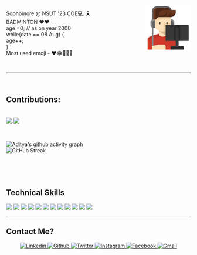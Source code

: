 <!-- # Welcome 😎 -->
<!-- <div>
  <span style="align:center"><img width ="50%" src = "https://github.com/weirdrag08/weirdrag08/blob/main/HelloWorld!.gif" alt= "Welcome"/></span>
  <span style="display: inline; float:left; "><p> Sophomore @ NSUT '23 COE💻. 🎗️ <br>
BADMINTON ♥️❤️ <br>
age =0; // as on year 2000 <br>
while(date == 08 Aug) { <br>
age++; <br>
} <br>
Most used emoji - ❤️😂✌🏻💙</p></span>
</div> -->
<img align="right" src= "https://github.com/weirdrag08/weirdrag08/blob/main/gamer.svg" width="25%">
<p align= "left">
    Sophomore @ NSUT '23 COE💻. 🎗️ <br>
    BADMINTON ♥️❤️ <br>
    age =0; // as on year 2000 <br>
    while(date == 08 Aug) { <br>
    age++; <br>
    } <br>
    Most used emoji - ❤️😂✌🏻💙
</p>

<!--
<img width ="60%" src = "https://github.com/weirdrag08/weirdrag08/blob/main/animated-welcome-image-0112.gif" alt= "Welcome"/>
**weirdrag08/weirdrag08** is a ✨ _special_ ✨ repository because its `README.md` (this file) appears on your GitHub profile.

Here are some ideas to get you started:

- 🔭 I’m currently working on ...
- 🌱 I’m currently learning ...
- 👯 I’m looking to collaborate on ...
- 🤔 I’m looking for help with ...
- 💬 Ask me about ...
- 📫 How to reach me: ...
- 😄 Pronouns: ...
- ⚡ Fun fact: ...
-->

<br>
<hr>
<br>
<h2>Contributions:</h2>

<br>
<a href="https://github-readme-stats.vercel.app/api?username=weirdrag08&show_icons=true&theme=merko">
  <img align="center" src="https://github-readme-stats.vercel.app/api?username=weirdrag08&show_icons=true&theme=merko" />
</a>
<a href="https://github-readme-stats.vercel.app/api/top-langs/?username=weirdrag08&langs_count=10&theme=merko">
  <img align="center" src="https://github-readme-stats.vercel.app/api/top-langs/?username=weirdrag08&langs_count=10&theme=merko" />
</a>

<br>
<br>
<br>


![Aditya's github activity graph](https://activity-graph.herokuapp.com/graph?username=weirdrag08&theme=react-dark)
<br>
![GitHub Streak](https://github-readme-streak-stats.herokuapp.com/?user=weirdrag08&theme=vision-friendly-dark)

<br>
<br>
<br>
<h2>Technical Skills</h2>

<code><img src="https://img.icons8.com/color/48/000000/c-plus-plus-logo.png"/></code>
<code><img src="https://img.icons8.com/color/48/fa314a/c-programming.png"/></code>
<code><img src="https://img.icons8.com/color/48/fa314a/python.png"/></code>
<code><img src="https://img.icons8.com/color/48/000000/html-5.png"/></code>
<code><img src="https://img.icons8.com/color/48/000000/css3.png"/></code>
<code><img src="https://img.icons8.com/color/48/000000/javascript-logo-1.png"/></code>
<code><img src="https://img.icons8.com/dusk/64/4a90e2/php-logo.png"/></code>
<code><img src="https://img.icons8.com/color/50/000000/bootstrap.png"/></code>
<code><img src="https://img.icons8.com/ios-filled/50/26e07f/jquery.png"/></code>
<code><img src="https://img.icons8.com/color/64/000000/git.png"/></code>
<code><img src="https://img.icons8.com/color/64/000000/github.png"/></code>
<code><img src="https://img.icons8.com/color/48/fa314a/object.png"/></code>


<hr>
<h2>Contact Me?</h2>
<!-- <code><img src="https://img.icons8.com/color/64/000000/react-native.png"/></code> -->
<!-- <code><img src="https://img.icons8.com/ios-filled/50/fa314a/database-restore.png"/></code> -->
<p align ="center">
  <a href="https://www.linkedin.com/in/aditya-anand-ab47001a9/">
    <img src="https://img.shields.io/badge/LinkedIn-0077B5?style=for-the-badge&logo=linkedin&logoColor=white" alt="Linkedin">
  </a>
  <a href="https://github.com/weirdrag08">
    <img src="https://img.shields.io/badge/GitHub-100000?style=for-the-badge&logo=github&logoColor=white" alt="Github">
  </a>
  <a href="https://twitter.com/anandAd98670736">
    <img src="https://img.shields.io/badge/Twitter-1DA1F2?style=for-the-badge&logo=twitter&logoColor=white" alt="Twitter">
  </a>
  <a href="https://www.instagram.com/_adityaanand00_/">
    <img src="https://img.shields.io/badge/Instagram-E4405F?style=for-the-badge&logo=instagram&logoColor=white" alt="Instagram">
  </a>
  <a href="https://www.facebook.com/profile.php?id=100007799649164">
    <img src="https://img.shields.io/badge/Facebook-1877F2?style=for-the-badge&logo=facebook&logoColor=white" alt="Facebook">
  </a>
  <a href="mailto:anand.aditya0803@gmail.com/">
    <img src="https://img.shields.io/badge/Gmail-D14836?style=for-the-badge&logo=gmail&logoColor=white" alt="Gmail">
  </a>
</p>
  
